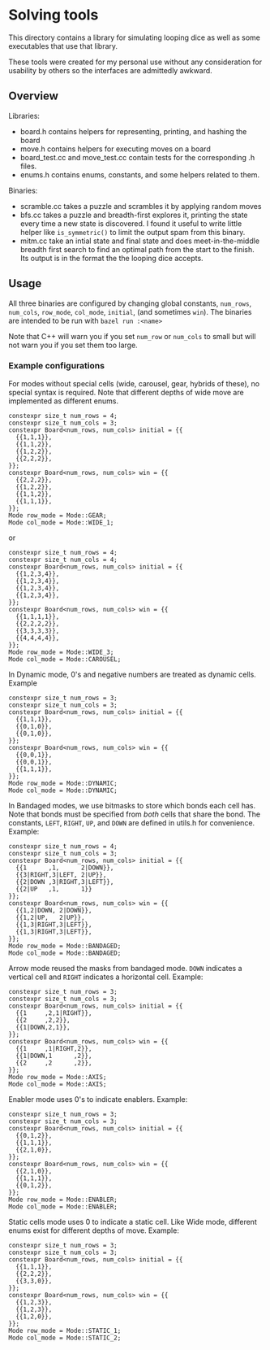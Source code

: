 # Solving tools

This directory contains a library for simulating looping dice as well as some
executables that use that library.

These tools were created for my personal use without any consideration for
usability by others so the interfaces are admittedly awkward.

## Overview

Libraries:

 - board.h contains helpers for representing, printing, and hashing the board
 - move.h contains helpers for executing moves on a board
 - board_test.cc and move_test.cc contain tests for the corresponding .h files.
 - enums.h contains enums, constants, and some helpers related to them.

Binaries:

 - scramble.cc takes a puzzle and scrambles it by applying random moves
 - bfs.cc takes a puzzle and breadth-first explores it, printing the state every
   time a new state is discovered. I found it useful to write little helper like
   `is_symmetric()` to limit the output spam from this binary.
 - mitm.cc take an intial state and final state and does meet-in-the-middle
   breadth first search to find an optimal path from the start to the finish.
   Its output is in the format the the looping dice accepts.

## Usage

All three binaries are configured by changing global constants, `num_rows`,
`num_cols`, `row_mode`, `col_mode`, `initial`, (and sometimes `win`). The
binaries are intended to be run with `bazel run :<name>`

Note that C++ will warn you if you set `num_row` or `num_cols` to small but will
not warn you if you set them too large.

### Example configurations

For modes without special cells (wide, carousel, gear, hybrids of these), no
special syntax is required. Note that different depths of wide move are
implemented as different enums.

```
constexpr size_t num_rows = 4;
constexpr size_t num_cols = 3;
constexpr Board<num_rows, num_cols> initial = {{
  {{1,1,1}},
  {{1,1,2}},
  {{1,2,2}},
  {{2,2,2}},
}};
constexpr Board<num_rows, num_cols> win = {{
  {{2,2,2}},
  {{1,2,2}},
  {{1,1,2}},
  {{1,1,1}},
}};
Mode row_mode = Mode::GEAR;
Mode col_mode = Mode::WIDE_1;
```

or

```
constexpr size_t num_rows = 4;
constexpr size_t num_cols = 4;
constexpr Board<num_rows, num_cols> initial = {{
  {{1,2,3,4}},
  {{1,2,3,4}},
  {{1,2,3,4}},
  {{1,2,3,4}},
}};
constexpr Board<num_rows, num_cols> win = {{
  {{1,1,1,1}},
  {{2,2,2,2}},
  {{3,3,3,3}},
  {{4,4,4,4}},
}};
Mode row_mode = Mode::WIDE_3;
Mode col_mode = Mode::CAROUSEL;
```

In Dynamic mode, 0's and negative numbers are treated as dynamic cells. Example

```
constexpr size_t num_rows = 3;
constexpr size_t num_cols = 3;
constexpr Board<num_rows, num_cols> initial = {{
  {{1,1,1}},
  {{0,1,0}},
  {{0,1,0}},
}};
constexpr Board<num_rows, num_cols> win = {{
  {{0,0,1}},
  {{0,0,1}},
  {{1,1,1}},
}};
Mode row_mode = Mode::DYNAMIC;
Mode col_mode = Mode::DYNAMIC;
```

In Bandaged modes, we use bitmasks to store which bonds each cell has. Note that
bonds must be specified from *both* cells that share the bond. The constants,
`LEFT`, `RIGHT`, `UP`, and `DOWN` are defined in utils.h for convenience.
Example:

```
constexpr size_t num_rows = 4;
constexpr size_t num_cols = 3;
constexpr Board<num_rows, num_cols> initial = {{
  {{1      ,1,      2|DOWN}},
  {{3|RIGHT,3|LEFT, 2|UP}},
  {{2|DOWN ,3|RIGHT,3|LEFT}},
  {{2|UP   ,1,      1}}
}};
constexpr Board<num_rows, num_cols> win = {{
  {{1,2|DOWN, 2|DOWN}},
  {{1,2|UP,   2|UP}},
  {{1,3|RIGHT,3|LEFT}},
  {{1,3|RIGHT,3|LEFT}},
}};
Mode row_mode = Mode::BANDAGED;
Mode col_mode = Mode::BANDAGED;

```

Arrow mode reused the masks from bandaged mode. `DOWN` indicates a vertical cell
and `RIGHT` indicates a horizontal cell. Example:

```
constexpr size_t num_rows = 3;
constexpr size_t num_cols = 3;
constexpr Board<num_rows, num_cols> initial = {{
  {{1     ,2,1|RIGHT}},
  {{2     ,2,2}},
  {{1|DOWN,2,1}},
}};
constexpr Board<num_rows, num_cols> win = {{
  {{1     ,1|RIGHT,2}},
  {{1|DOWN,1      ,2}},
  {{2     ,2      ,2}},
}};
Mode row_mode = Mode::AXIS;
Mode col_mode = Mode::AXIS;
```

Enabler mode uses 0's to indicate enablers. Example:

```
constexpr size_t num_rows = 3;
constexpr size_t num_cols = 3;
constexpr Board<num_rows, num_cols> initial = {{
  {{0,1,2}},
  {{1,1,1}},
  {{2,1,0}},
}};
constexpr Board<num_rows, num_cols> win = {{
  {{2,1,0}},
  {{1,1,1}},
  {{0,1,2}},
}};
Mode row_mode = Mode::ENABLER;
Mode col_mode = Mode::ENABLER;
```

Static cells mode uses 0 to indicate a static cell. Like Wide mode, different
enums exist for different depths of move. Example:

```
constexpr size_t num_rows = 3;
constexpr size_t num_cols = 3;
constexpr Board<num_rows, num_cols> initial = {{
  {{1,1,1}},
  {{2,2,2}},
  {{3,3,0}},
}};
constexpr Board<num_rows, num_cols> win = {{
  {{1,2,3}},
  {{1,2,3}},
  {{1,2,0}},
}};
Mode row_mode = Mode::STATIC_1;
Mode col_mode = Mode::STATIC_2;
```
